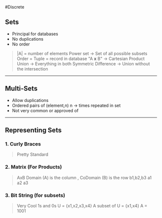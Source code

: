 #Discrete 
## Sets
- Principal for databases
- No duplications
- No order
>|A| = number of elements
>Power set -> Set of all possible subsets
>Order = Tuple = record in database 
>"A **x** B" -> Cartesian Product
>Union -> Everything in both
>Symmetric Difference -> Union without the intersection
----
## Multi-Sets
- Allow duplications
- Ordered pairs of (element,n) n -> times repeated in set
- Not very common or approved of
----
## Representing Sets
### 1. Curly Braces
>Pretty Standard
### 2. Matrix (For Products)
> AxB 
> Domain (A) is the column , CoDomain (B) is the row
> 	b1,b2,b3
> a1
> a2
> a3
### 3. Bit String (for subsets)
> Very Cool
> 1s and 0s
> U = {x1,x2,x3,x4}
> A subset of U = {x1,x4}
> A = 1001